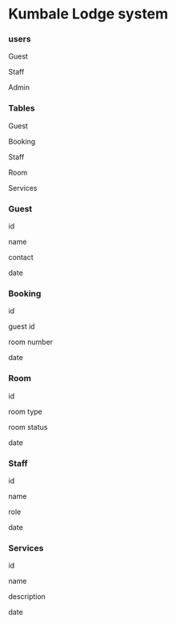 # Kumbale Lodge system



### users

Guest

Staff

Admin



### Tables

Guest

Booking

Staff

Room

Services



### Guest

id

name

contact

date



### Booking 

id

guest id

room number

date



### Room

id

room type

room status

date



### Staff

id

name

role

date



### Services

id

name

description

date


